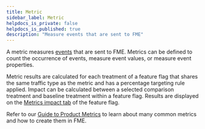 ```yaml
---
title: Metric
sidebar_label: Metric
helpdocs_is_private: false
helpdocs_is_published: true
description: "Measure events that are sent to FME"
---
```


<p>
  <button hidden style={{borderRadius:'8px', border:'1px', fontFamily:'Courier New', fontWeight:'800', textAlign:'left'}}> help.split.io link: https://help.split.io/hc/en-us/articles/22005565241101-Metrics </button>
</p>

A metric measures [events](./events.md) that are sent to FME. Metrics can be defined to count the occurrence of events, measure event values, or measure event properties.

Metric results are calculated for each treatment of a feature flag that shares the same traffic type as the metric and has a percentage targeting rule applied. Impact can be calculated between a selected comparison treatment and baseline treatment within a feature flag. Results are displayed on the [Metrics impact tab](https://help.split.io/hc/en-us/articles/360020844451) of the feature flag.

Refer to our [Guide to Product Metrics](https://www.split.io/guide-to-product-metrics/) to learn about many common metrics and how to create them in FME.